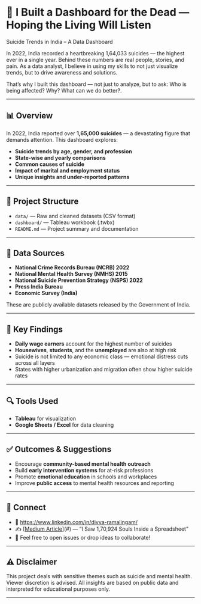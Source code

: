 # 🧠 I Built a Dashboard for the Dead — Hoping the Living Will Listen
Suicide Trends in India – A Data Dashboard

In 2022, India recorded a heartbreaking 1,64,033 suicides — the highest ever in a single year. Behind these numbers are real people, stories, and pain. As a data analyst, I believe in using my skills to not just visualize trends, but to drive awareness and solutions.

That’s why I built this dashboard — not just to analyze, but to ask: Who is being affected? Why? What can we do better?.

---

## 📊 Overview

In 2022, India reported over **1,65,000 suicides** — a devastating figure that demands attention. This dashboard explores:

- **Suicide trends by age, gender, and profession**
- **State-wise and yearly comparisons**
- **Common causes of suicide**
- **Impact of marital and employment status**
- **Unique insights and under-reported patterns**

---

## 📁 Project Structure

- `data/` — Raw and cleaned datasets (CSV format)  
- `dashboard/` — Tableau workbook (.twbx)  
- `README.md` — Project summary and documentation  

---

## 📂 Data Sources

- **National Crime Records Bureau (NCRB) 2022**  
- **National Mental Health Survey (NMHS) 2015**  
- **National Suicide Prevention Strategy (NSPS) 2022**
- **Press India Bureau**
- **Economic Survey (India)**

These are publicly available datasets released by the Government of India.

---

## 📌 Key Findings

- **Daily wage earners** account for the highest number of suicides  
- **Housewives**, **students**, and the **unemployed** are also at high risk  
- Suicide is not limited to any economic class — emotional distress cuts across all layers  
- States with higher urbanization and migration often show higher suicide rates  

---

## 🔍 Tools Used

- **Tableau** for visualization  
- **Google Sheets / Excel** for data cleaning  
---

## ✅ Outcomes & Suggestions

- Encourage **community-based mental health outreach**  
- Build **early intervention systems** for at-risk professions  
- Promote **emotional education** in schools and workplaces  
- Improve **public access** to mental health resources and reporting

---

## 📎 Connect

- 🔗 https://www.linkedin.com/in/divya-ramalingam/
- ✍️ [[Medium Article](https://medium.com/@divyaramalingam.in/i-saw-1-64-033-souls-inside-a-spreadsheet-8dbe2b01f389)](#) — “I Saw 1,70,924 Souls Inside a Spreadsheet”  
- 💬 Feel free to open issues or drop ideas to collaborate!

---

## ⚠️ Disclaimer

This project deals with sensitive themes such as suicide and mental health. Viewer discretion is advised. All insights are based on public data and interpreted for educational purposes only.

---


